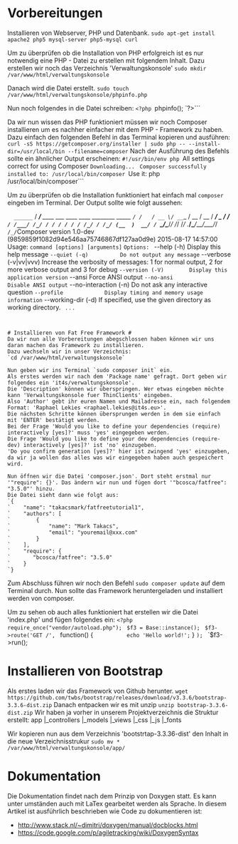 # Vorbereitungen #
Installieren von Webserver, PHP und Datenbank.
`sudo apt-get install apache2 php5 mysql-server php5-mysql curl`

Um zu überprüfen ob die Installation von PHP erfolgreich ist es nur notwendig eine PHP - Datei zu erstellen mit folgendem Inhalt.
Dazu erstellen wir noch das Verzeichnis 'Verwaltungskonsole'
`sudo mkdir /var/www/html/verwaltungskonsole`

Danach wird die Datei erstellt.
`sudo touch /var/www/html/verwaltungskonsole/phpinfo.php`

Nun noch folgendes in die Datei schreiben:
`<?php
`phpinfo();
`?>```

Da wir nun wissen das PHP funktioniert müssen wir noch Composer installieren um es nachher einfacher mit dem PHP - Framework zu haben. 
Dazu einfach den folgenden Befehl in das Terminal kopieren und ausführen:
`curl -sS https://getcomposer.org/installer | sudo php -- --install-dir=/usr/local/bin --filename=composer`
Nach der Ausführung des Befehls sollte ein ähnlicher Output erscheinen:
`#!/usr/bin/env php
`All settings correct for using Composer
`Downloading...
`
`Composer successfully installed to: /usr/local/bin/composer
`Use it: php /usr/local/bin/composer```

Um zu überprüfen ob die Installation funktioniert hat einfach mal `composer` eingeben im Terminal.
Der Output sollte wie folgt aussehen:

`   ______
`  / ____/___  ____ ___  ____  ____  ________  _____
` / /   / __ \/ __ `__ \/ __ \/ __ \/ ___/ _ \/ ___/
`/ /___/ /_/ / / / / / / /_/ / /_/ (__  )  __/ /
`\____/\____/_/ /_/ /_/ .___/\____/____/\___/_/
`                    /_/
`Composer version 1.0-dev (9859859f1082d94e546aa75746867df127aa0d9e) 2015-08-17 14:57:00
`
`Usage:
` command [options] [arguments]
`
`Options:
` --help (-h)           Display this help message
` --quiet (-q)          Do not output any message
` --verbose (-v|vv|vvv) Increase the verbosity of messages: 1 for normal output, 2 for more verbose output and 3 for debug
` --version (-V)        Display this application version
` --ansi                Force ANSI output
` --no-ansi             Disable ANSI output
` --no-interaction (-n) Do not ask any interactive question
` --profile             Display timing and memory usage information
` --working-dir (-d)    If specified, use the given directory as working directory.
`
`. . .
```


# Installieren von Fat Free Framework #
Da wir nun alle Vorbereitungen abegschlossen haben können wir uns daran machen das Framework zu installieren.
Dazu wechseln wir in unser Verzeichnis:
`cd /var/www/html/verwaltungskonsole`

Nun geben wir ins Terminal `sudo composer init` ein.
Als erstes werden wir nach dem 'Package name' gefragt. Dort geben wir folgendes ein 'it4s/verwaltungskonsole'.
Die 'Description' können wir überspringen. Wer etwas eingeben möchte kann 'Verwaltungskonsole fuer ThinClients' eingeben.
Also 'Author' gebt ihr euren Namen und Mailadresse ein, nach folgendem Format: 'Raphael Lekies <raphael.lekies@it4s.eu>'.
Die nächsten Schritte können übersprungen werden in dem sie einfach mit 'ENTER' bestätigt werden.
Bei der Frage 'Would you like to define your dependencies (require) interactively [yes]?' muss 'yes' eingegeben werden.
Die Frage 'Would you like to define your dev dependencies (require-dev) interactively [yes]?' ist 'no' einzugeben.
'Do you confirm generation [yes]?' hier ist zwingend 'yes' einzugeben, da wir ja wollen das alles was wir eingegeben haben auch gespeichert wird.

Nun öffnen wir die Datei 'composer.json'. Dort steht erstmal nur '"require": {}'. Das ändern wir nun und fügen dort '"bcosca/fatfree": "3.5.0"' hinzu.
Die Datei sieht dann wie folgt aus:
`{
`    "name": "takacsmark/fatfreetutorial1",
`    "authors": [
`        {
`            "name": "Mark Takacs",
`            "email": "youremail@xxx.com"
`        }
`    ],
`    "require": {
`    	"bcosca/fatfree": "3.5.0"
`    }
`}
```
Zum Abschluss führen wir noch den Befehl `sudo composer update` auf dem Terminal durch. Nun sollte das Framework heruntergeladen und installiert werden von composer.

Um zu sehen ob auch alles funktioniert hat erstellen wir die Datei 'index.php' und fügen folgendes ein:
`<?php
` 
`require_once("vendor/autoload.php");
` 
`$f3 = Base::instance();
` 
`$f3->route('GET /',
`		function() {
`			echo 'Hello world!';
`		} 
`);
` 
`$f3->run();


# Installieren von Bootstrap #
Als erstes laden wir das Framework von Github herunter. 
`wget https://github.com/twbs/bootstrap/releases/download/v3.3.6/bootstrap-3.3.6-dist.zip`
Danach entpacken wir es mit unzip
`unzip bootstrap-3.3.6-dist.zip`
Wir haben ja vorher in unserem Projektverzeichnis die Struktur erstellt:
app
|_controllers
|_models
|_views
|_css
|_js
|_fonts

Wir kopieren nun aus dem Verzeichnis 'bootstrtap-3.3.36-dist' den Inhalt in die neue Verzeichnisstrukur
`sudo mv * /var/www/html/verwaltungskonsole/app/`


# Dokumentation #
Die Dokumentation findet nach dem Prinzip von Doxygen statt. 
Es kann unter umständen auch mit LaTex gearbeitet werden als Sprache.
In diesem Artikel ist ausführlich beschrieben wie Code zu dokumentieren ist: 
* http://www.stack.nl/~dimitri/doxygen/manual/docblocks.html
* https://code.google.com/p/agiletracking/wiki/DoxygenSyntax
